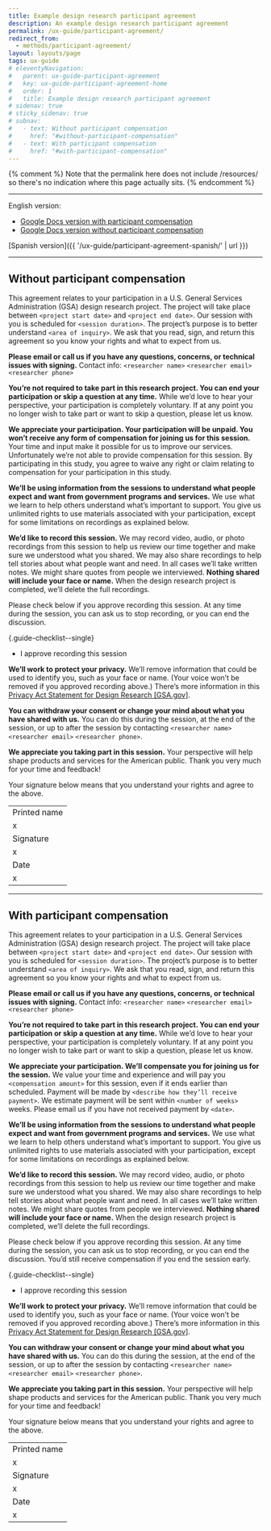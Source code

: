 ```yaml
---
title: Example design research participant agreement
description: An example design research participant agreement
permalink: /ux-guide/participant-agreement/
redirect_from:
  - methods/participant-agreement/
layout: layouts/page
tags: ux-guide
# eleventyNavigation: 
#   parent: ux-guide-participant-agreement
#   key: ux-guide-participant-agreement-home
#   order: 1
#   title: Example design research participant agreement
# sidenav: true
# sticky_sidenav: true
# subnav:
#   - text: Without participant compensation
#     href: "#without-participant-compensation"
#   - text: With participant compensation
#     href: "#with-participant-compensation"
---
```

{% comment %}
Note that the permalink here does not include /resources/ so there's no indication where this page actually sits.
{% endcomment %}

---
English version:
- [Google Docs version with participant compensation](https://docs.google.com/document/d/18GLTggHUDI5MVrmL5Lbot58EB6c6tAkMbg54GqFaETc/edit)
- [Google Docs version without participant compensation](https://docs.google.com/document/d/1EPElAVthOF2ojcoamRitDHSYK4lT9c5yFY8IBwbJNqE/edit)

[Spanish version]({{ '/ux-guide/participant-agreement-spanish/' | url }}) 

---

## Without participant compensation

This agreement relates to your participation in a U.S. General Services Administration (GSA) design research project. The project will take place between `<project start date>` and `<project end date>`. Our session with you is scheduled for `<session duration>`. The project’s purpose is to better understand `<area of inquiry>`. We ask that you read, sign, and return this agreement so you know your rights and what to expect from us. 

**Please email or call us if you have any questions, concerns, or technical issues with signing.**
Contact info: `<researcher name>` `<researcher email>` `<researcher phone>`

**You’re not required to take part in this research project. You can end your participation or skip a question at any time.** While we’d love to hear your perspective, your participation is completely voluntary. If at any point you no longer wish to take part or want to skip a question, please let us know. 

**We appreciate your participation. Your participation will be unpaid. You won’t receive any form of compensation for joining us for this session.** Your time and input make it possible for us to improve our services. Unfortunately we’re not able to provide compensation for this session. By participating in this study, you agree to waive any right or claim relating to compensation for your participation in this study. 

**We’ll be using information from the sessions to understand what people expect and want from government programs and services.** We use what we learn to help others understand what’s important to support. You give us unlimited rights to use materials associated with your participation, except for some limitations on recordings as explained below.

**We’d like to record this session.** We may record video, audio, or photo recordings from this session to help us review our time together and make sure we understood what you shared. We may also share recordings to help tell stories about what people want and need. In all cases we’ll take written notes. We might share quotes from people we interviewed. **Nothing shared will include your face or name.** When the design research project is completed, we’ll delete the full recordings. 

Please check below if you approve recording this session. At any time during the session, you can ask us to stop recording, or you can end the discussion.

{.guide-checklist--single}
  - I approve recording this session

**We’ll work to protect your privacy.** We’ll remove information that could be used to identify you, such as your face or name. (Your voice won’t be removed if you approved recording above.) There’s more information in this [Privacy Act Statement for Design Research [GSA.gov]](https://www.gsa.gov/reference/gsa-privacy-program/privacy-act-statement-for-design-research).

**You can withdraw your consent or change your mind about what you have shared with us.** You can do this during the session, at the end of the session, or up to <number days> after the session by contacting `<researcher name>` `<researcher email>` `<researcher phone>`.

**We appreciate you taking part in this session.** Your perspective will help shape products and services for the American public. Thank you very much for your time and feedback!

Your signature below means that you understand your rights and agree to the above.

|                 |
|-----------------|
| Printed name    |
| x               |
| Signature       |
| x               |
| Date            |
| x               |

---

## With participant compensation

This agreement relates to your participation in a U.S. General Services Administration (GSA) design research project. The project will take place between `<project start date>` and `<project end date>`. Our session with you is scheduled for `<session duration>`. The project’s purpose is to better understand `<area of inquiry>`. We ask that you read, sign, and return this agreement so you know your rights and what to expect from us. 

**Please email or call us if you have any questions, concerns, or technical issues with signing.**
Contact info: `<researcher name>` `<researcher email>` `<researcher phone>`

**You’re not required to take part in this research project. You can end your participation or skip a question at any time.** While we’d love to hear your perspective, your participation is completely voluntary. If at any point you no longer wish to take part or want to skip a question, please let us know. 

**We appreciate your participation. We’ll compensate you for joining us for the session.** We value your time and experience and will pay you `<compensation amount>` for this session, even if it ends earlier than scheduled. Payment will be made by `<describe how they’ll receive payment>`. We estimate payment will be sent within `<number of weeks>` weeks. Please email us if you have not received payment by `<date>`.

**We’ll be using information from the sessions to understand what people expect and want from government programs and services.** We use what we learn to help others understand what’s important to support. You give us unlimited rights to use materials associated with your participation, except for some limitations on recordings as explained below.

**We’d like to record this session.** We may record video, audio, or photo recordings from this session to help us review our time together and make sure we understood what you shared. We may also share recordings to help tell stories about what people want and need. In all cases we’ll take written notes. We might share quotes from people we interviewed. **Nothing shared will include your face or name.** When the design research project is completed, we’ll delete the full recordings. 

Please check below if you approve recording this session. At any time during the session, you can ask us to stop recording, or you can end the discussion. You’d still receive compensation if you end the session early. 

{.guide-checklist--single}
  - I approve recording this session

**We’ll work to protect your privacy.** We’ll remove information that could be used to identify you, such as your face or name. (Your voice won’t be removed if you approved recording above.) There’s more information in this [Privacy Act Statement for Design Research [GSA.gov]](https://www.gsa.gov/reference/gsa-privacy-program/privacy-act-statement-for-design-research).

**You can withdraw your consent or change your mind about what you have shared with us.** You can do this during the session, at the end of the session, or up to <number days> after the session by contacting `<researcher name>` `<researcher email>` `<researcher phone>`.

**We appreciate you taking part in this session.** Your perspective will help shape products and services for the American public. Thank you very much for your time and feedback!

Your signature below means that you understand your rights and agree to the above.

|                 |
|-----------------|
| Printed name    |
| x               |
| Signature       |
| x               |
| Date            |
| x               |

  
